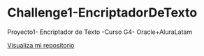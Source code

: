 # Challenge1-EncriptadorDeTexto
Proyecto1- Encriptador de Texto -Curso G4- Oracle+AluraLatam

<a href="https://carolinaveronica.github.io/Challenge1-EncriptadorDeTexto/">Visualiza mi repositorio</a>
